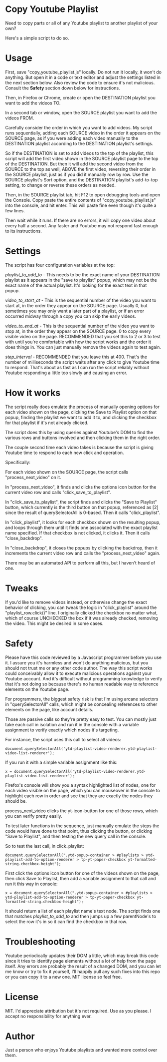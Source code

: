 # Copy Youtube Playlist
Need to copy parts or all of any Youtube playlist to another playlist of your own?

Here's a simple script to do so.

# Usage
First, save "copy_youtube_playlist.js" locally.  Do not run it locally, it won't do anything.  But open it in a code or text editor and adjust the settings listed in the next section below.  Also review the code to ensure it's not malicious.  Consult the **Safety** section down below for instructions.

Then, in Firefox or Chrome, create or open the DESTINATION playlist you want to add the videos TO.

In a second tab or window, open the SOURCE playlist you want to add the videos FROM.

Carefully consider the order in which you want to add videos.  My script runs sequentially, adding each SOURCE video in the order it appears on the SOURCE page, as if you were adding each video manually to the DESTINATION playlist according to the DESTINATION playlist's settings.

So if the DESTINATION is set to add videos to the top of the playlist, this script will add the first video shown in the SOURCE playlist page to the top of the DESTINATION.  But then it will add the second video from the SOURCE to the top as well, ABOVE the first video, reversing their order in the SOURCE playlist, just as if you did it manually row by row.  Use the SOURCE playlist's Sort option, and the DESTINATION playlist's add-to-top setting, to change or reverse these orders as needed.

Then, in the SOURCE playlist tab, hit F12 to open debugging tools and open the Console.  Copy paste the entire contents of "copy_youtube_playlist.js" into the console, and hit enter.  This will paste fine even though it's quite a few lines.

Then wait while it runs.  If there are no errors, it will copy one video about every half a second.  Any faster and Youtube may not respond fast enough to its instructions.

# Settings
The script has four configuration variables at the top:

*playlist_to_add_to* - This needs to be the exact name of your DESTINATION playlist as it appears in the "save to playlist" popup, which may not be the exact name of the actual playlist.  It's looking for the exact text in that popup.

*video_to_start_at* - This is the sequential number of the video you want to start at, in the order they appear on the SOURCE page.  Usually 0, but sometimes you may only want a later part of a playlist, or if an error occurred midway through a copy you can skip the early videos.

*video_to_end_at* - This is the sequential number of the video you want to stop at, in the order they appear on the SOURCE page.  0 to copy every visible video on the page.  RECOMMENDED that you set this to 2 or 3 to test with until you're comfortable with how the script works and the order it does things in.  You can just manually remove the videos again to test again.

*step_interval* - RECOMMENDED that you leave this at 400.  That's the number of milliseconds the script waits after any click to give Youtube time to respond.  That's about as fast as I can run the script reliably without Youtube responding a little too slowly and causing an error.  

# How it works
The script really does emulate the process of manually opening options for each video shown on the page, clicking the Save to Playlist option on that popup, finding the playlist we want to add it to, and clicking the checkbox for that playlist if it's not already clicked.

The script does this by using queries against Youtube's DOM to find the various rows and buttons involved and then clicking them in the right order.

The couple second time each video takes is because the script is giving Youtube time to respond to each new click and operation.

Specifically:

For each video shown on the SOURCE page, the script calls "process_next_video" on it.

In "process_next_video", it finds and clicks the options icon button for the current video row and calls "click_save_to_playlist".

In "click_save_to_playlist", the script finds and clicks the "Save to Playlist" button, which currently is the third button on that popup, referenced as [2] since the result of querySelectorAll is 0-based.  Then it calls "click_playlist".

In "click_playlist", it looks for each checkbox shown on the resulting popup, and loops through them until it finds one associated with the exact playlist name specified.  If that checkbox is not clicked, it clicks it.  Then it calls "close_backdrop".

In "close_backdrop", it closes the popups by clicking the backdrop, then it increments the current video row and calls the "process_next_video" again.

There may be an automated API to perform all this, but I haven't heard of one.

# Tweaks
If you'd like to remove videos instead, or otherwise change the exact behavior of clicking, you can tweak the logic in "click_playlist" around the "playlist_row.click()" line.  I originally clicked the checkbox no matter what, which of course UNCHECKED the box if it was already checked, removing the video.  This might be desired in some cases.


# Safety
Please have this code reviewed by a Javascript programmer before you use it.  I assure you it's harmless and won't do anything malicious, but you should not trust me or any other code author.  The way this script works could conceivably allow it to execute malicious operations against your Youtube account.  And it's difficult without programming knowledge to verify that it's not doing so because there's no human readable way to reference elements on the Youtube page.

For programmers, the biggest safety risk is that I'm using arcane selectors in "querySelectorAll" calls, which might be concealing references to other elements on the page, like account details.

Those are passive calls so they're pretty easy to test.  You can mostly just take each call in isolation and run it in the console with a variable assignment to verify exactly which nodes it's targeting.

For instance, the script uses this call to select all videos:

    document.querySelectorAll('ytd-playlist-video-renderer.ytd-playlist-video-list-renderer');

If you run it with a simple variable assignment like this:

    x = document.querySelectorAll('ytd-playlist-video-renderer.ytd-playlist-video-list-renderer');

Firefox's console will show you a syntax highlighted list of nodes, one for each video visible on the page, which you can mouseover in the console to highlight each row in order and see that they are exactly the nodes they should be.

process_next_video clicks the yt-icon-button for one of those rows, which you can verify pretty easily.

To test later functions in the sequence, just manually emulate the steps the code would have done to that point, thus clicking the button, or clicking "Save to Playlist", and then testing the new query call in the console.

So to test the last call, in click_playlist:

    document.querySelectorAll(".ytd-popup-container > #playlists > ytd-playlist-add-to-option-renderer > tp-yt-paper-checkbox yt-formatted-string.checkbox-height");

First click the options icon button for one of the videos shown on the page, then click Save to Playlist, then add a variable assignment to that call and run it this way in console:

    x = document.querySelectorAll(".ytd-popup-container > #playlists > ytd-playlist-add-to-option-renderer > tp-yt-paper-checkbox yt-formatted-string.checkbox-height");

It should return a list of each playlist name's text node.  The script finds one that matches *playlist_to_add_to* and then jumps up a few parentNode's to select the row it's in so it can find the checkbox in that row.

# Troubleshooting
Youtube periodically updates their DOM a little, which may break this code since it tries to identify page elements without a lot of help from the page itself.  Any errors are probably the result of a changed DOM, and you can let me know or try to fix it yourself, I'll happily pull any such fixes into this repo or you can copy it to a new one.  MIT license so feel free.

# License
MIT.  I'd appreciate attribution but it's not required.  Use as you please.  I accept no responsibility for anything ever.

# Author
Just a person who enjoys Youtube playlists and wanted more control over them.

